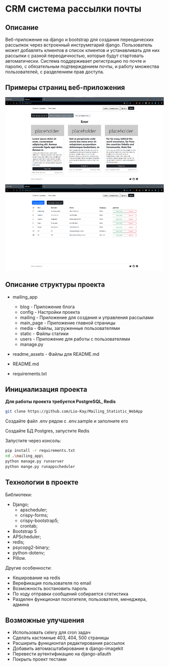 # CRM система рассылки почты

## Описание
Веб-приложение на django и bootstrap для создания переодических рассылкок через встроенный инструметарий
django. Пользователь может добавлять клиентов в список клиентов и устанавливать для них рассылки
с разной переодичностью, которые будут стартовать автоматически.
Система поддерживает регистрацию по почте и паролю, с обязательным подтверждением почты,
и работу множества пользователей, с разделением прав доступа.

## Примеры страниц веб-приложения 
![example1.png](readme_assets%2Fexample1.png)
![example2.png](readme_assets%2Fexample2.png)
## Описание структуры проекта
* mailing_app
  - blog - Приложение блога
  - config - Настройки проекта
  - mailing - Приложение для создания и управления рассылами
  - main_page - Приложение главной страницы
  - media - Файлы, загруженные пользователями
  - static - Файлы статики
  - users - Приложение для работы с пользователями
  - manage.py
  
* readme_assets - Файлы для README.md
* README.md
* requirements.txt

## Инициализация проекта

**Для работы проекта требуется PostgreSQL, Redis**

  ```sh
  git clone https://github.com/Lio-Kay/Mailing_Statistic_WebApp
  ```

Создайте файл .env рядом с .env.sample и заполните его

Создайте БД Postgres, запустите Redis

Запустите через консоль:
  ```sh
  pip install -r requirements.txt
  cd .\mailing_app\
  python manage.py runserver
  python mange.py runappscheduler
  ```

## Технологии в проекте
Библиотеки:
* Django;
  - apscheduler;
  - crispy-forms;
  - crispy-bootstrap5;
  - crontab;
* Bootstrap 5
* APScheduler;
* redis;
* psycopg2-binary;
* python-dotenv;
* Pillow.

Другие особенности:
* Кеширование на redis
* Верефикация пользователя по email
* Возможность востановить пароль
* По ходу отправки сообщений собирается статистика
* Разделен функционал посетителя, пользователя, менеджера, админа

## Возможные улучшения
* Использовать celery для cron задач
* Сделать кастомные 403, 404, 500 страницы
* Расширить функционтал редактирования рассылок
* Добавить автомасштабирование в django-imagekit 
* Перевести аутентификацию на django-allauth
* Покрыть проект тестами